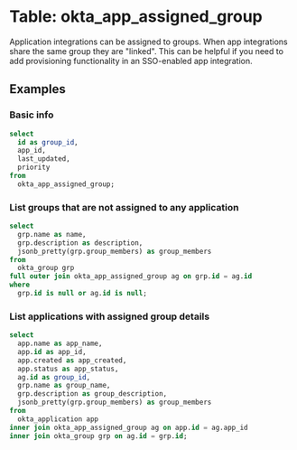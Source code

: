# Table: okta_app_assigned_group

Application integrations can be assigned to groups. When app integrations share the same group they are "linked". This can be helpful if you need to add provisioning functionality in an SSO-enabled app integration.

## Examples

### Basic info

```sql
select
  id as group_id,
  app_id,
  last_updated,
  priority
from
  okta_app_assigned_group;
```

### List groups that are not assigned to any application

```sql
select
  grp.name as name,
  grp.description as description,
  jsonb_pretty(grp.group_members) as group_members
from
  okta_group grp
full outer join okta_app_assigned_group ag on grp.id = ag.id
where
  grp.id is null or ag.id is null;
```

### List applications with assigned group details

```sql
select
  app.name as app_name,
  app.id as app_id,
  app.created as app_created,
  app.status as app_status,
  ag.id as group_id,
  grp.name as group_name,
  grp.description as group_description,
  jsonb_pretty(grp.group_members) as group_members
from
  okta_application app
inner join okta_app_assigned_group ag on app.id = ag.app_id
inner join okta_group grp on ag.id = grp.id;
```
